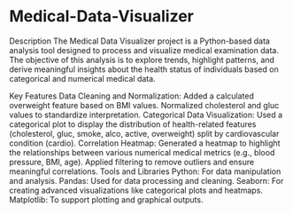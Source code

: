 # Medical-Data-Visualizer
Description
The Medical Data Visualizer project is a Python-based data analysis tool designed to process and visualize medical examination data. The objective of this analysis is to explore trends, highlight patterns, and derive meaningful insights about the health status of individuals based on categorical and numerical medical data.

Key Features
Data Cleaning and Normalization:
  Added a calculated overweight feature based on BMI values.
  Normalized cholesterol and gluc values to standardize interpretation.
Categorical Data Visualization:
  Used a categorical plot to display the distribution of health-related features (cholesterol, gluc, smoke, alco, active, overweight) split by cardiovascular condition (cardio).
Correlation Heatmap:
  Generated a heatmap to highlight the relationships between various numerical medical metrics (e.g., blood pressure, BMI, age).
  Applied filtering to remove outliers and ensure meaningful correlations.
Tools and Libraries
  Python: For data manipulation and analysis.
  Pandas: Used for data processing and cleaning.
  Seaborn: For creating advanced visualizations like categorical plots and heatmaps.
  Matplotlib: To support plotting and graphical outputs.
